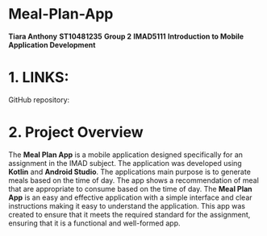 # Meal-Plan-App
**Tiara Anthony**
**ST10481235**
**Group 2**
**IMAD5111**
**Introduction to Mobile Application Development**

# 1. LINKS:
GitHub repository: 


 # 2. Project Overview
The **Meal Plan App** is a mobile application designed specifically for an assignment in the IMAD subject.
The application was developed using **Kotlin** and **Android Studio**.
The applications main purpose is to generate meals based on the time of day. The app shows a recommendation of meal that are appropriate to consume based on the time of day. 
The **Meal Plan App** is an easy and effective application with a simple interface and clear instructions making it easy to understand the application.
This app was created to ensure that it meets the required standard for the assignment, ensuring that it is a functional and well-formed app.
